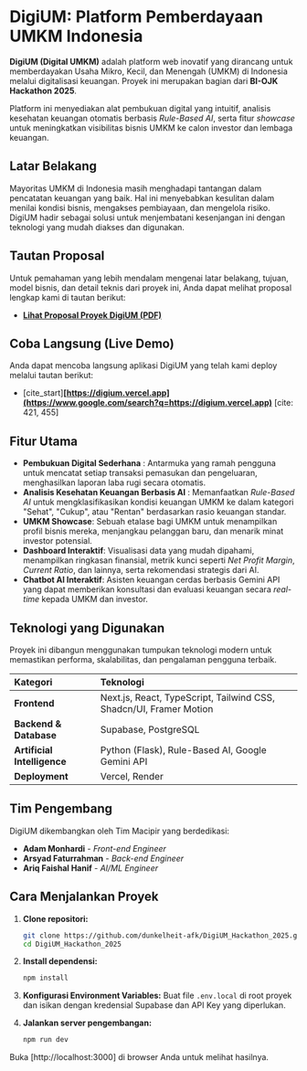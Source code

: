 # DigiUM: Platform Pemberdayaan UMKM Indonesia

**DigiUM (Digital UMKM)** adalah platform web inovatif yang dirancang untuk memberdayakan Usaha Mikro, Kecil, dan Menengah (UMKM) di Indonesia melalui digitalisasi keuangan. Proyek ini merupakan bagian dari **BI-OJK Hackathon 2025**.

Platform ini menyediakan alat pembukuan digital yang intuitif, analisis kesehatan keuangan otomatis berbasis *Rule-Based AI*, serta fitur *showcase* untuk meningkatkan visibilitas bisnis UMKM ke calon investor dan lembaga keuangan.

## Latar Belakang

Mayoritas UMKM di Indonesia masih menghadapi tantangan dalam pencatatan keuangan yang baik. Hal ini menyebabkan kesulitan dalam menilai kondisi bisnis, mengakses pembiayaan, dan mengelola risiko. DigiUM hadir sebagai solusi untuk menjembatani kesenjangan ini dengan teknologi yang mudah diakses dan digunakan.

## Tautan Proposal

Untuk pemahaman yang lebih mendalam mengenai latar belakang, tujuan, model bisnis, dan detail teknis dari proyek ini, Anda dapat melihat proposal lengkap kami di tautan berikut:

  - **[Lihat Proposal Proyek DigiUM (PDF)](https://drive.google.com/file/d/1qd_uTuGsfsIYEqq0RLoXpmcivyuc_wXe/view?usp=sharing)**

## Coba Langsung (Live Demo)

Anda dapat mencoba langsung aplikasi DigiUM yang telah kami deploy melalui tautan berikut:

  - [cite\_start]**[https://digium.vercel.app](https://www.google.com/search?q=https://digium.vercel.app)** [cite: 421, 455]
  
## Fitur Utama

  - **Pembukuan Digital Sederhana** : Antarmuka yang ramah pengguna untuk mencatat setiap transaksi pemasukan dan pengeluaran, menghasilkan laporan laba rugi secara otomatis.
  - **Analisis Kesehatan Keuangan Berbasis AI** : Memanfaatkan *Rule-Based AI* untuk mengklasifikasikan kondisi keuangan UMKM ke dalam kategori "Sehat", "Cukup", atau "Rentan" berdasarkan rasio keuangan standar.
  - **UMKM Showcase**: Sebuah etalase bagi UMKM untuk menampilkan profil bisnis mereka, menjangkau pelanggan baru, dan menarik minat investor potensial.
  - **Dashboard Interaktif**: Visualisasi data yang mudah dipahami, menampilkan ringkasan finansial, metrik kunci seperti *Net Profit Margin*, *Current Ratio*, dan lainnya, serta rekomendasi strategis dari AI.
  - **Chatbot AI Interaktif**: Asisten keuangan cerdas berbasis Gemini API yang dapat memberikan konsultasi dan evaluasi keuangan secara *real-time* kepada UMKM dan investor.

## Teknologi yang Digunakan

Proyek ini dibangun menggunakan tumpukan teknologi modern untuk memastikan performa, skalabilitas, dan pengalaman pengguna terbaik.

| Kategori | Teknologi |
| :--- | :--- |
| **Frontend** | Next.js, React, TypeScript, Tailwind CSS, Shadcn/UI, Framer Motion |
| **Backend & Database** | Supabase, PostgreSQL |
| **Artificial Intelligence**| Python (Flask), Rule-Based AI, Google Gemini API |
| **Deployment**| Vercel, Render |

## Tim Pengembang

DigiUM dikembangkan oleh Tim Macipir yang berdedikasi:

  - **Adam Monhardi** - *Front-end Engineer* 
  - **Arsyad Faturrahman** - *Back-end Engineer* 
  - **Ariq Faishal Hanif** - *AI/ML Engineer* 

## Cara Menjalankan Proyek

1.  **Clone repositori:**

    ```bash
    git clone https://github.com/dunkelheit-afk/DigiUM_Hackathon_2025.git
    cd DigiUM_Hackathon_2025
    ```

2.  **Install dependensi:**

    ```bash
    npm install
    ```

3.  **Konfigurasi Environment Variables:**
    Buat file `.env.local` di root proyek dan isikan dengan kredensial Supabase dan API Key yang diperlukan.

4.  **Jalankan server pengembangan:**

    ```bash
    npm run dev
    ```

Buka [http://localhost:3000] di browser Anda untuk melihat hasilnya.

